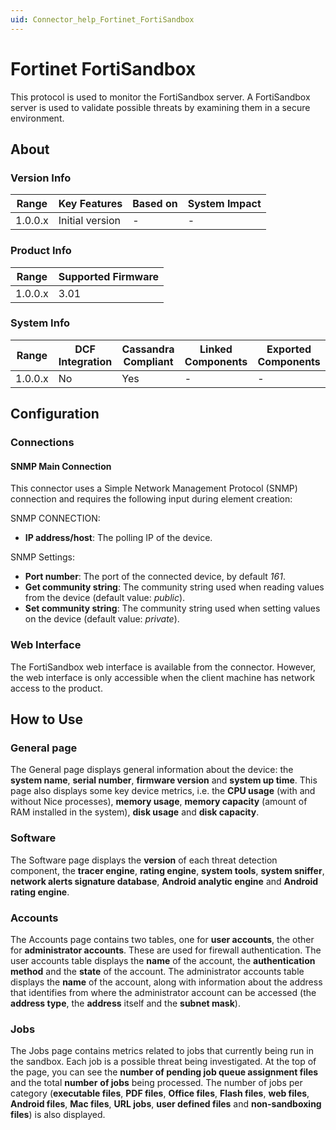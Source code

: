 ```yaml
---
uid: Connector_help_Fortinet_FortiSandbox
---
```


# Fortinet FortiSandbox

This protocol is used to monitor the FortiSandbox server. A FortiSandbox server is used to validate possible threats by examining them in a secure environment.

## About

### Version Info

| **Range** | **Key Features** | **Based on** | **System Impact** |
|-----------|------------------|--------------|-------------------|
| 1.0.0.x   | Initial version  | \-           | \-                |

### Product Info

| **Range** | **Supported Firmware** |
|-----------|------------------------|
| 1.0.0.x   | 3.01                   |

### System Info

| **Range** | **DCF Integration** | **Cassandra Compliant** | **Linked Components** | **Exported Components** |
|-----------|---------------------|-------------------------|-----------------------|-------------------------|
| 1.0.0.x   | No                  | Yes                     | \-                    | \-                      |

## Configuration

### Connections

#### SNMP Main Connection

This connector uses a Simple Network Management Protocol (SNMP) connection and requires the following input during element creation:

SNMP CONNECTION:

- **IP address/host**: The polling IP of the device.

SNMP Settings:

- **Port number**: The port of the connected device, by default *161*.
- **Get community string**: The community string used when reading values from the device (default value: *public*).
- **Set community string**: The community string used when setting values on the device (default value: *private*).

### Web Interface

The FortiSandbox web interface is available from the connector. However, the web interface is only accessible when the client machine has network access to the product.

## How to Use

### General page

The General page displays general information about the device: the **system name**, **serial number**, **firmware version** and **system up time**. This page also displays some key device metrics, i.e. the **CPU usage** (with and without Nice processes), **memory usage**, **memory capacity** (amount of RAM installed in the system), **disk usage** and **disk capacity**.

### Software

The Software page displays the **version** of each threat detection component, the **tracer engine**, **rating engine**, **system tools**, **system sniffer**, **network alerts signature database**, **Android analytic engine** and **Android rating engine**.

### Accounts

The Accounts page contains two tables, one for **user accounts**, the other for **administrator accounts**. These are used for firewall authentication. The user accounts table displays the **name** of the account, the **authentication method** and the **state** of the account. The administrator accounts table displays the **name** of the account, along with information about the address that identifies from where the administrator account can be accessed (the **address type**, the **address** itself and the **subnet mask**).

### Jobs

The Jobs page contains metrics related to jobs that currently being run in the sandbox. Each job is a possible threat being investigated. At the top of the page, you can see the **number of pending job queue assignment files** and the total **number** **of jobs** being processed. The number of jobs per category (**executable files**, **PDF files**, **Office files**, **Flash files**, **web files**, **Android files**, **Mac files**, **URL jobs**, **user defined files** and **non-sandboxing files**) is also displayed.
